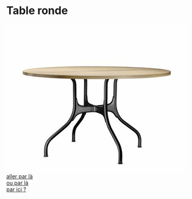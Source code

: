 # Table ronde    
![table](ronde.jpg)    
[aller par là](La_couisine.md)   
[ou par là](Départ.md)   
[par ici ?](The_end.md)   